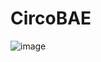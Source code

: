 # CircoBAE
![image]([https://github.com/ghuali/CircoBAE/assets/148547419/c9a79441-bdab-4831-b6ac-d43a10b86899](https://i.kym-cdn.com/photos/images/original/002/639/556/cf8.gif))

